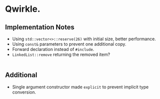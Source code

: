 # Qwirkle.

## Implementation Notes

- Using `std::vector<>::reserve(26)` with initial size, better performance.
- Using `const&` parameters to prevent one additional copy.
- Forward declaration instead of `#include`.
- `LinkedList::remove` returning the removed item?
  <br/><br/>

## Additional

- Single argument constructor made `explicit` to prevent implicit type conversion.

